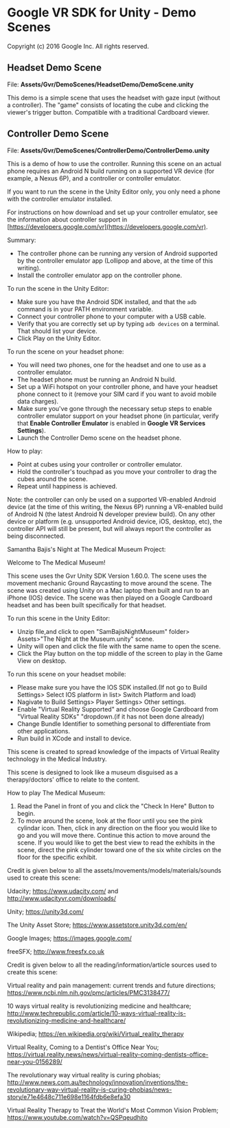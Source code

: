 # Google VR SDK for Unity - Demo Scenes

Copyright (c) 2016 Google Inc. All rights reserved.

## Headset Demo Scene

File: **Assets/Gvr/DemoScenes/HeadsetDemo/DemoScene.unity**

This demo is a simple scene that uses the headset with gaze input (without a
controller). The "game" consists of locating the cube and clicking the viewer's
trigger button.  Compatible with a traditional Cardboard viewer.

## Controller Demo Scene

File: **Assets/Gvr/DemoScenes/ControllerDemo/ControllerDemo.unity**

This is a demo of how to use the controller. Running this scene on an
actual phone requires an Android N build running on a supported VR device (for
example, a Nexus 6P), and a controller or controller emulator.

If you want to run the scene in the Unity Editor only, you only need a
phone with the controller emulator installed.

For instructions on how download and set up your controller emulator, see
the information about controller support in
[https://developers.google.com/vr](https://developers.google.com/vr).

Summary:

  * The controller phone can be running any version of Android supported
    by the controller emulator app (Lollipop and above, at the time of this
    writing).
  * Install the controller emulator app on the controller phone.

To run the scene in the Unity Editor:

  * Make sure you have the Android SDK installed, and that the ``adb``
    command is in your PATH environment variable.
  * Connect your controller phone to your computer with a USB cable.
  * Verify that you are correctly set up by typing ``adb devices`` on
    a terminal. That should list your device.
  * Click Play on the Unity Editor.

To run the scene on your headset phone:

  * You will need two phones, one for the headset and one to use as a
    controller emulator.
  * The headset phone must be running an Android N build.
  * Set up a WiFi hotspot on your controller phone, and have your headset
    phone connect to it (remove your SIM card if you want to avoid mobile
    data charges).
  * Make sure you've gone through the necessary setup steps to enable
    controller emulator support on your headset phone (in particular,
    verify that **Enable Controller Emulator** is enabled in
    **Google VR Services Settings**).
  * Launch the Controller Demo scene on the headset phone.

How to play:

  * Point at cubes using your controller or controller emulator.
  * Hold the controller's touchpad as you move your controller to drag the
    cubes around the scene.
  * Repeat until happiness is achieved.

Note: the controller can only be used on a supported VR-enabled Android device
(at the time of this writing, the Nexus 6P) running a VR-enabled build of
Android N (the latest Android N developer preview build). On any other
device or platform (e.g. unsupported Android device, iOS, desktop, etc), the
controller API will still be present, but will always report the controller as
being disconnected.



Samantha Bajis's Night at The Medical Museum Project:

Welcome to The Medical Museum!

This scene uses the Gvr Unity SDK Version 1.60.0.
The scene uses the movement mechanic Ground Raycasting to move around the scene.
The scene was created using Unity on a Mac laptop then built and run to an iPhone (IOS) device.
The scene was then played on a Google Cardboard headset and has been built specifically for that headset.

To run this scene in the Unity Editor:

* Unzip file,and click to open "SamBajisNightMuseum" folder> Assets>"The Night at the Museum.unity" scene.
* Unity will open and click the file with the same name to open the scene.
* Click the Play button on the top middle of the screen to play in the Game View on desktop. 

To run this scene on your headset mobile:

* Please make sure you have the IOS SDK installed.(If not go to Build Settings> Select IOS platform in list>
Switch Platform and load)
* Nagivate to Build Settings> Player Settings> Other settings.
* Enable "Virtual Reality Supported" and choose Google Cardboard from "Virtual Reality SDKs" "dropdown.(if it has not been done already)
* Change Bundle Identifier to something personal to differentiate from other applications.
* Run build in XCode and install to device.


This scene is created to spread knowledge of the impacts of Virtual Reality technology in the Medical Industry.

This scene is designed to look like a museum disguised as a therapy/doctors' office to relate to the content.

How to play The Medical Museum:

1. Read the Panel in front of you and click the "Check In Here" Button to begin.
2. To move around the scene, look at the floor until you see the pink cylindar icon.
   Then, click in any direction on the floor you would like to go and you will move there.
   Continue this action to move around the scene.
    If you would like to get the best view to read the exhibits in the scene, direct the pink cylinder
   toward one of the six white circles on the floor for the specific exhibit.


Credit is given below to all the assets/movements/models/materials/sounds used to create this scene:

Udacity; https://www.udacity.com/ and http://www.udacityvr.com/downloads/

Unity; https://unity3d.com/

The Unity Asset Store; https://www.assetstore.unity3d.com/en/

Google Images; https://images.google.com/

freeSFX; http://www.freesfx.co.uk



Credit is given below to all the reading/information/article sources used to create this scene:

Virtual reality and pain management: current trends and future directions; https://www.ncbi.nlm.nih.gov/pmc/articles/PMC3138477/

10 ways virtual reality is revolutionizing medicine and healthcare; http://www.techrepublic.com/article/10-ways-virtual-reality-is-revolutionizing-medicine-and-healthcare/

Wikipedia; https://en.wikipedia.org/wiki/Virtual_reality_therapy

Virtual Reality, Coming to a Dentist's Office Near You; https://virtual.reality.news/news/virtual-reality-coming-dentists-office-near-you-0156289/

The revolutionary way virtual reality is curing phobias; http://www.news.com.au/technology/innovation/inventions/the-revolutionary-way-virtual-reality-is-curing-phobias/news-story/e71e4648c711e698e1164fdb6e8efa30

Virtual Reality Therapy to Treat the World's Most Common Vision Problem; https://www.youtube.com/watch?v=QSPqeudhjto
